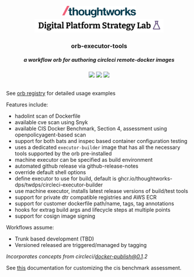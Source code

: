 <div align="center">
	<p>
		<img alt="Thoughtworks Logo" src="https://raw.githubusercontent.com/ThoughtWorks-DPS/static/master/thoughtworks_flamingo_wave.png?sanitize=true" width=200 />
    <br />
		<img alt="DPS Title" src="https://raw.githubusercontent.com/ThoughtWorks-DPS/static/master/dps_lab_title.png" width=350/>
	</p>
  <h3>orb-executor-tools</h3>
  <h5>a workflow orb for authoring circleci remote-docker images</h5>
  <a href="https://app.circleci.com/pipelines/github/ThoughtWorks-DPS/orb-executor-tools"><img src="https://circleci.com/gh/ThoughtWorks-DPS/orb-executor-tools.svg?style=shield"></a> <a href="https://badges.circleci.com/orbs/twdps/executor-tools.svg"><img src="https://badges.circleci.com/orbs/twdps/executor-tools.svg"></a> <a href="https://opensource.org/licenses/MIT"><img src="https://img.shields.io/badge/license-MIT-blue.svg"></a>
</div>
<br />

See [orb registry](https://circleci.com/developer/orbs/orb/twdps/executor-tools) for detailed usage examples

Features include:

- hadolint scan of Dockerfile
- available cve scan using Snyk
- available CIS Docker Benchmark, Section 4, assessment using openpolicyagent-based scan
- support for both bats and inspec based container configuration testing
- uses a dedicated `executor-builder` image that has all the necessary tools supported by the orb pre-installed
- machine executor can be specified as build environment
- automated github release via github-release-notes  
- override default shell options
- define executor to use for build, default is ghcr.io/thoughtworks-dps/twdps/circleci-executor-builder
- use machine executor, installs latest release versions of build/test tools
- support for private dtr compatible registries and AWS ECR
- support for customer dockerfile path/name, tags, tag annotations
- hooks for extrag build args and lifecycle steps at multiple points
- support for cosign image signing


Workflows assume:

* Trunk based development (TBD)
* Versioned released are triggered/managed by tagging

_Incorporates concepts from circleci/docker-publish@0.1.2_

See [this](CIS_BENCHMARK.md) documentation for customizing the cis benchmark assessment.  
